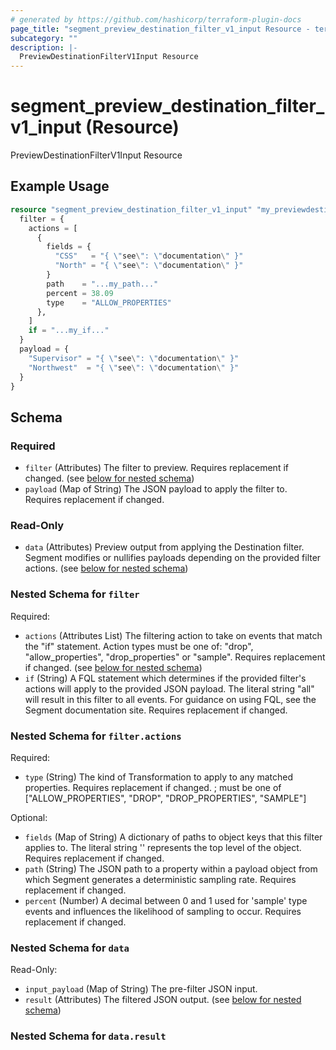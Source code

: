 ```yaml
---
# generated by https://github.com/hashicorp/terraform-plugin-docs
page_title: "segment_preview_destination_filter_v1_input Resource - terraform-provider-segment"
subcategory: ""
description: |-
  PreviewDestinationFilterV1Input Resource
---
```


# segment_preview_destination_filter_v1_input (Resource)

PreviewDestinationFilterV1Input Resource

## Example Usage

```terraform
resource "segment_preview_destination_filter_v1_input" "my_previewdestinationfilterv1input" {
  filter = {
    actions = [
      {
        fields = {
          "CSS"   = "{ \"see\": \"documentation\" }"
          "North" = "{ \"see\": \"documentation\" }"
        }
        path    = "...my_path..."
        percent = 38.09
        type    = "ALLOW_PROPERTIES"
      },
    ]
    if = "...my_if..."
  }
  payload = {
    "Supervisor" = "{ \"see\": \"documentation\" }"
    "Northwest"  = "{ \"see\": \"documentation\" }"
  }
}
```

<!-- schema generated by tfplugindocs -->
## Schema

### Required

- `filter` (Attributes) The filter to preview. Requires replacement if changed. (see [below for nested schema](#nestedatt--filter))
- `payload` (Map of String) The JSON payload to apply the filter to. Requires replacement if changed.

### Read-Only

- `data` (Attributes) Preview output from applying the Destination filter.
Segment modifies or nullifies payloads depending on the provided filter actions. (see [below for nested schema](#nestedatt--data))

<a id="nestedatt--filter"></a>
### Nested Schema for `filter`

Required:

- `actions` (Attributes List) The filtering action to take on events that match the "if" statement.
Action types must be one of: "drop", "allow_properties", "drop_properties" or "sample".
Requires replacement if changed. (see [below for nested schema](#nestedatt--filter--actions))
- `if` (String) A FQL statement which determines if the provided filter's actions will apply to the provided JSON payload.
The literal string "all" will result in this filter to all events.
For guidance on using FQL, see the Segment documentation site.
Requires replacement if changed.

<a id="nestedatt--filter--actions"></a>
### Nested Schema for `filter.actions`

Required:

- `type` (String) The kind of Transformation to apply to any matched properties. Requires replacement if changed. ; must be one of ["ALLOW_PROPERTIES", "DROP", "DROP_PROPERTIES", "SAMPLE"]

Optional:

- `fields` (Map of String) A dictionary of paths to object keys that this filter applies to.
  The literal string '' represents the top level of the object.
Requires replacement if changed.
- `path` (String) The JSON path to a property within a payload object from which Segment generates a deterministic
sampling rate.
Requires replacement if changed.
- `percent` (Number) A decimal between 0 and 1 used for 'sample' type events and
influences the likelihood of sampling to occur.
Requires replacement if changed.



<a id="nestedatt--data"></a>
### Nested Schema for `data`

Read-Only:

- `input_payload` (Map of String) The pre-filter JSON input.
- `result` (Attributes) The filtered JSON output. (see [below for nested schema](#nestedatt--data--result))

<a id="nestedatt--data--result"></a>
### Nested Schema for `data.result`


